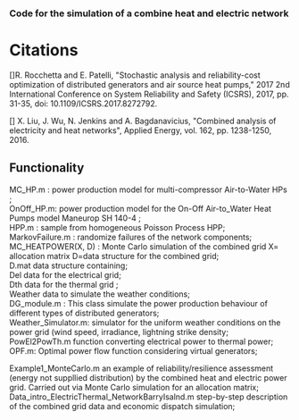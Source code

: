 ### Code for the simulation of a combine heat and electric network

# Citations
[]R. Rocchetta and E. Patelli, "Stochastic analysis and reliability-cost optimization of distributed generators and air source heat pumps," 2017 2nd International Conference on System Reliability and Safety (ICSRS), 2017, pp. 31-35, doi: 10.1109/ICSRS.2017.8272792. <br />

[] X. Liu, J. Wu, N. Jenkins and A. Bagdanavicius, "Combined analysis of electricity and heat networks", Applied Energy, vol. 162, pp. 1238-1250, 2016.

## Functionality
MC_HP.m : power production model for multi-compressor Air-to-Water HPs ; <br />
OnOff_HP.m: power production model for the On-Off Air-to_Water Heat Pumps model Maneurop SH 140-4 ; <br />
HPP.m : sample from homogeneous Poisson Process HPP; <br />
MarkovFailure.m : randomize failures of the network components; <br />
MC_HEATPOWER(X, D) : Monte Carlo simulation of the combined grid X= allocation matrix D=data structure for the combined grid; <br />
D.mat data structure containing; <br />
Del data for the electrical grid; <br />
Dth data for the thermal grid ; <br />
Weather data to simulate the weather conditions; <br />
DG_module.m : This class simulate the power production behaviour of different types of distributed generators; <br />
Weather_Simulator.m: simulator for the uniform weather conditions on the power grid (wind speed, irradiance, lightning strike density; <br />
PowEl2PowTh.m   function converting electrical power to thermal power; <br />
OPF.m: Optimal power flow function considering virtual generators; <br />
 
 
 Example1_MonteCarlo.m  an example of reliability/resilience assessment (energy not suppllied distribution) by the combined heat and electric power grid. Carried out via Monte Carlo simulation for an allocation matrix; <br />
 Data_intro_ElectricThermal_NetworkBarryIsalnd.m step-by-step description of the combined grid data and economic dispatch simulation; <br />
